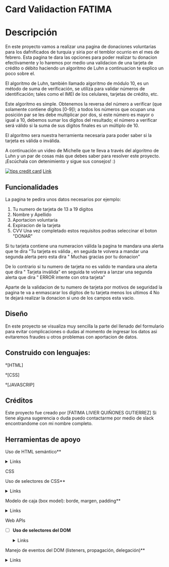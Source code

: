 
# Card Validaction FATIMA

# Descripción
En este proyecto vamos a realizar una pagina de donaciones voluntarias para los dafnificados de turquia y siria por el temblor ocurrio en el mes de febrero. Esta pagina te dara las opciones para poder realizar tu donacion efectivamente y lo haremos por medio una validacion de una tarjeta de crédito o débito haciendo un algoritmo de Luhn a continuacion te explico un poco sobre el.

El algoritmo de Luhn, también llamado algoritmo de módulo 10, es un método de suma de verificación, se utiliza para validar números de identificación; tales como el IMEI de los celulares, tarjetas de crédito, etc.

Este algoritmo es simple. Obtenemos la reversa del número a verificar (que solamente contiene dígitos [0-9]); a todos los números que ocupan una posición par se les debe multiplicar por dos, si este número es mayor o igual a 10, debemos sumar los dígitos del resultado; el número a verificar será válido si la suma de sus dígitos finales es un múltiplo de 10.

El algoritmo sera nuestra herramienta necesaria para poder saber si la tarjeta es válida o inválida.


A continuación un video de Michelle que te lleva a través del algoritmo de Luhn
y un par de cosas más que debes saber para resolver este proyecto. ¡Escúchala
con detenimiento y sigue sus consejos! :)

[![tips credit card](https://img.youtube.com/vi/f0zL6Ot9y_w/0.jpg)](https://www.youtube.com/watch?v=f0zL6Ot9y_w)
[Link](https://www.youtube.com/watch?v=f0zL6Ot9y_w)


## Funcionalidades

La pagina te pedira unos datos necesarios por ejemplo:
 1. Tu numero de tarjeta de 13 a 19 digitos
 2. Nombre y Apellido
 3. Aportacion voluntaria
 4. Expiracion de la tarjeta
 5. CVV
  Una vez completado estos requisitos podras seleccinar el boton "DONAR"

  Si tu tarjeta contiene una numeracion válida la pagina te mandara una alerta que te dira "Tu tarjeta es válida , en seguida te volvera a mandar una segunda alerta pero esta dira " Muchas gracias por tu donacion"

  De lo contrario si tu numero de tarjeta no es valido 
  te mandara una alerta que dira " Tarjeta inválida"
  en seguida te volvera a lanzar una segunda alerta que dira " ERROR intente con otra tarjeta"

  Aparte de la validacion de tu numero de tarjeta por motivos de seguridad la pagina te va a enmascarar los digitos de tu tarjeta menos los ultimos 4
   No te dejará realizar la donacion si uno de los campos esta vacio.
 



## Diseño
En este proyecto se visualiza muy sencilla la parte del llenado del formulario para evitar complicaciones o dudas al momento de ingresar los datos asi evitaremos  fraudes u otros problemas con aportacion de datos.

 
## Construido con lenguajes:

°[HTML]

°[CSS]

°[JAVASCRIP]



## Créditos
Este proyecto fue creado por [FATIMA LIVIER QUIÑONES GUTIERREZ]
Si tiene alguna sugerencia o duda puedo contactarme por medio de slack encontrandome con mi nombre completo. 

 ## Herramientas de apoyo

Uso de HTML semántico**

  <details><summary>Links</summary><p>

  * [HTML semántico](https://curriculum.laboratoria.la/es/topics/html/02-html5/02-semantic-html)
  * [Semantics - MDN Web Docs Glossary](https://developer.mozilla.org/en-US/docs/Glossary/Semantics#Semantics_in_HTML)
</p></details>

 CSS

Uso de selectores de CSS**

  <details><summary>Links</summary><p>

  * [Intro a CSS](https://curriculum.laboratoria.la/es/topics/css/01-css/01-intro-css)
  * [CSS Selectors - MDN](https://developer.mozilla.org/es/docs/Web/CSS/CSS_Selectors)
</p></details>

Modelo de caja (box model): borde, margen, padding**

  <details><summary>Links</summary><p>

  * [Box Model & Display](https://curriculum.laboratoria.la/es/topics/css/01-css/02-boxmodel-and-display)
  * [The box model - MDN](https://developer.mozilla.org/en-US/docs/Learn/CSS/Building_blocks/The_box_model)
  * [Introduction to the CSS box model - MDN](https://developer.mozilla.org/en-US/docs/Web/CSS/CSS_Box_Model/Introduction_to_the_CSS_box_model)
  * [CSS display - MDN](https://developer.mozilla.org/pt-BR/docs/Web/CSS/display)
  * [display - CSS Tricks](https://css-tricks.com/almanac/properties/d/display/)
</p></details>

 Web APIs

- [ ] **Uso de selectores del DOM**

  <details><summary>Links</summary><p>

  * [Manipulación del DOM](https://curriculum.laboratoria.la/es/topics/browser/02-dom/03-1-dom-methods-selection)
  * [Introducción al DOM - MDN](https://developer.mozilla.org/es/docs/Web/API/Document_Object_Model/Introduction)
  * [Localizando elementos DOM usando selectores - MDN](https://developer.mozilla.org/es/docs/Web/API/Document_object_model/Locating_DOM_elements_using_selectors)
</p></details>

Manejo de eventos del DOM (listeners, propagación, delegación)**

  <details><summary>Links</summary><p>

  * [Introducción a eventos - MDN](https://developer.mozilla.org/es/docs/Learn/JavaScript/Building_blocks/Events)
  * [EventTarget.addEventListener() - MDN](https://developer.mozilla.org/es/docs/Web/API/EventTarget/addEventListener)
  * [EventTarget.removeEventListener() - MDN](https://developer.mozilla.org/es/docs/Web/API/EventTarget/removeEventListener)
  * [El objeto Event](https://developer.mozilla.org/es/docs/Web/API/Event)


